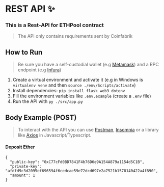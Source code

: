 # REST API ✨

### This is a Rest-API for ETHPool contract
> The API only contains requirements sent by Coinfabrik

## How to Run

> Be sure you have a self-custodial wallet (e.g [Metamask](https://metamask.io/)) and a RPC endpoint (e.g [Infura](https://infura.io/))

1. Create a virtual environment and activate it (e.g in Windows is `virtualenv venv` and then `source ./env/Scripts/activate`)
2. Install dependencies: `pip install flask web3 dotenv`
4. Fill the environment variables like `.env.example` (create a `.env` file)
3. Run the API with `py ./src/app.py`

## Body Example (POST)

> To interact with the API you can use [Postman](https://www.postman.com/), [Insomnia](https://insomnia.rest/) or a library like [Axios](https://axios-http.com/docs/intro) in Javascript/Typescript. 

#### Deposit Ether

```
{
  "public-key": "0xC77cFd0BD7841F4b76D6e9A154A879a1154d5C1B",
  "private-key': "afdfd9c3d2095ef696594f6cedcae59e72dcd697e2a7521b1578140422a4f890",
  "amount": 1
}
```
